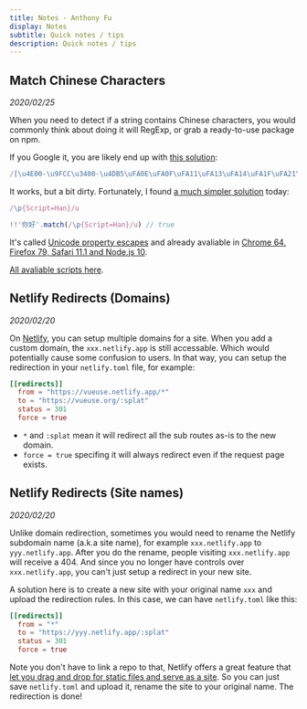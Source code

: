 ```yaml
---
title: Notes - Anthony Fu
display: Notes
subtitle: Quick notes / tips
description: Quick notes / tips
---
```


## Match Chinese Characters

_2020/02/25_

When you need to detect if a string contains Chinese characters, you would commonly think about doing it will RegExp, or grab a ready-to-use package on npm.

If you Google it, you are likely end up with [this solution](https://stackoverflow.com/a/21113538):

```ts
/[\u4E00-\u9FCC\u3400-\u4DB5\uFA0E\uFA0F\uFA11\uFA13\uFA14\uFA1F\uFA21\uFA23\uFA24\uFA27-\uFA29]|[\ud840-\ud868][\udc00-\udfff]|\ud869[\udc00-\uded6\udf00-\udfff]|[\ud86a-\ud86c][\udc00-\udfff]|\ud86d[\udc00-\udf34\udf40-\udfff]|\ud86e[\udc00-\udc1d]/
```

It works, but a bit dirty. Fortunately, I found [a much simpler solution](https://stackoverflow.com/a/61151122) today:

```ts
/\p{Script=Han}/u
```

```ts
!!'你好'.match(/\p{Script=Han}/u) // true
```

It's called [Unicode property escapes](https://developer.mozilla.org/en-US/docs/Web/JavaScript/Guide/Regular_Expressions/Unicode_Property_Escapes) and already avaliable in [Chrome 64, Firefox 79, Safari 11.1 and Node.js 10](https://developer.mozilla.org/en-US/docs/Web/JavaScript/Guide/Regular_Expressions#browser_compatibility).

[All avaliable scripts here](https://www.regular-expressions.info/unicode.html).

## Netlify Redirects (Domains)

_2020/02/20_

On [Netlify](https://netlify.com), you can setup multiple domains for a site. When you add a custom domain, the `xxx.netlify.app` is still accessable. Which would potentially cause some confusion to users. In that way, you can setup the redirection in your `netlify.toml` file, for example:

```toml
[[redirects]]
  from = "https://vueuse.netlify.app/*"
  to = "https://vueuse.org/:splat"
  status = 301
  force = true
```

- `*` and `:splat` mean it will redirect all the sub routes as-is to the new domain.
- `force = true` specifing it will always redirect even if the request page exists.

## Netlify Redirects (Site names)

_2020/02/20_

Unlike domain redirection, sometimes you would need to rename the Netlify subdomain name (a.k.a site name), for example `xxx.netlify.app` to `yyy.netlify.app`. After you do the rename, people visiting `xxx.netlify.app` will receive a 404. And since you no longer have controls over `xxx.netlify.app`, you can't just setup a redirect in your new site.

A solution here is to create a new site with your original name `xxx` and upload the redirection rules. In this case, we can have `netlify.toml` like this:

```toml
[[redirects]]
  from = "*"
  to = "https://yyy.netlify.app/:splat"
  status = 301
  force = true
```

Note you don't have to link a repo to that, Netlify offers a great feature that [let you drag and drop for static files and serve as a site](https://app.netlify.com/drop). So you can just save `netlify.toml` and upload it, rename the site to your original name. The redirection is done!
